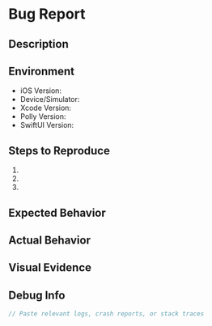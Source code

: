 # Bug Report

## Description
<!-- Clear, concise description of the issue -->

## Environment
- iOS Version:
- Device/Simulator:
- Xcode Version:
- Polly Version:
- SwiftUI Version:

## Steps to Reproduce
1. 
2. 
3. 

## Expected Behavior
<!-- What should happen -->

## Actual Behavior
<!-- What happens instead -->

## Visual Evidence
<!-- Attach screenshots, screen recordings -->

## Debug Info
```swift
// Paste relevant logs, crash reports, or stack traces